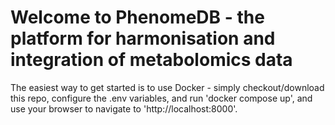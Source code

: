 # Welcome to PhenomeDB - the platform for harmonisation and integration of metabolomics data

The easiest way to get started is to use Docker - simply checkout/download this repo, configure the .env variables, and run 'docker compose up', and use your browser to navigate to 'http://localhost:8000'.

